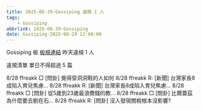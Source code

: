 ```yaml
---
title: 2025-08-29-Gossiping 違規 1 人
tags:
    - Gossiping
abbrlink: 2025-08-29-Gossiping
date: Gossiping-2025-08-29 12:00:00
---
```

Gossiping 板 [板規連結](https://www.ptt.cc/bbs/Gossiping/M.1637425085.A.07D.html)
昨天違規 1 人
<!-- more -->

違規清單
單日不得超過 5 篇

8/28 ffreakk □ [問卦] 覺得穿洞洞鞋的人如何
8/28 ffreakk R: [新聞] 台灣家長8成陷入育兒焦慮…
8/28 ffreakk R: [新聞] 台灣家長8成陷入育兒焦慮…
8/28 ffreakk □ [問卦] 從5歲到23歲最浪費錢的教…
8/28 ffreakk □ [問卦] 比爾蓋茲為什麼要去劉在石…
8/28 ffreakk R: [問卦] 沒人發現關稅根本沒影響?